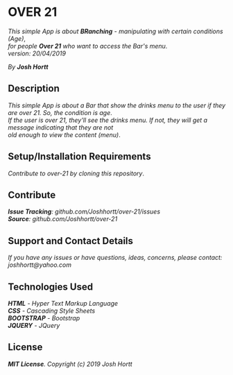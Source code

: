 # OVER 21

_This simple App is about **BRanching** - manipulating with certain conditions (Age)_,<br/>
_for people **Over 21** who want to access the Bar's menu_.<br/>
_version: 20/04/2019_<br/>

_By **Josh Hortt**_

## Description

_This simple App is about a Bar that show the drinks menu to the user if they are over 21. So, the condition is age_.<br/>
_If the user is over 21, they'll see the drinks menu. If not, they will get a message indicating that they are not_<br/>
_old enough to view the content (menu)_.

## Setup/Installation Requirements

_Contribute to over-21 by cloning this repository_.

## Contribute

_**Issue Tracking**: github.com/Joshhortt/over-21/issues_<br/>
_**Source**: github.com/Joshhortt/over-21_

## Support and Contact Details

_If you have any issues or have questions, ideas, concerns, please contact: joshhortt@yahoo.com_

## Technologies Used

_**HTML** - Hyper Text Markup Language_<br/>
_**CSS** - Cascading Style Sheets_<br/>
_**BOOTSTRAP** - Bootstrap_</br>
_**JQUERY** - JQuery_

## License

_**MIT License**. Copyright (c) 2019 Josh Hortt_
